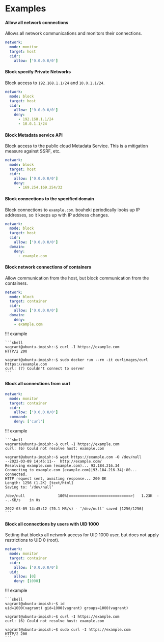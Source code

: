 # Examples

#### Allow all network connections

Allows all network communications and monitors their connections.

```yaml
network:
  mode: monitor
  target: host
  cidr:
    allow: ['0.0.0.0/0']
```

#### Block specify Private Networks

Block access to `192.168.1.1/24` and `10.0.1.1/24`.

```yaml
network:
  mode: block
  target: host
  cidr:
    allow: ['0.0.0.0/0']
    deny:
      - 192.168.1.1/24
      - 10.0.1.1/24
```

#### Block Metadata service API

Block access to the public cloud Metadata Service. This is a mitigation measure against SSRF, etc.

```yaml
network:
  mode: block
  target: host
  cidr:
    allow: ['0.0.0.0/0']
    deny:
      - 169.254.169.254/32
```

#### Block connections to the specified domain

Block connections to `example.com`. bouheki periodically looks up IP addresses, so it keeps up with IP address changes.

```yaml
network:
  mode: block
  target: host
  cidr:
    allow: ['0.0.0.0/0']
  domain:
    deny:
      - example.com
```

#### Block network connections of containers

Allow communication from the host, but block communication from the containers.

```yaml
network:
  mode: block
  target: container
  cidr:
    allow: ['0.0.0.0/0']
  domain:
    deny:
    - example.com
```

!!! example

    ```shell
    vagrant@ubuntu-impish:~$ curl -I https://example.com
    HTTP/2 200

    vagrant@ubuntu-impish:~$ sudo docker run --rm -it curlimages/curl https://example.com
    curl: (7) Couldn't connect to server
    ```

#### Block all connections from curl

```yaml
network:
  mode: monitor
  target: container
  cidr:
    allow: ['0.0.0.0/0']
  command:
    deny: ['curl']
```

!!! example

    ```shell
    vagrant@ubuntu-impish:~$ curl -I https://example.com
    curl: (6) Could not resolve host: example.com

    vagrant@ubuntu-impish:~$ wget https://example.com -O /dev/null
    --2022-03-09 14:45:11--  http://example.com/
    Resolving example.com (example.com)... 93.184.216.34
    Connecting to example.com (example.com)|93.184.216.34|:80... connected.
    HTTP request sent, awaiting response... 200 OK
    Length: 1256 (1.2K) [text/html]
    Saving to: ‘/dev/null’

    /dev/null               100%[============================>]   1.23K  --.-KB/s    in 0s

    2022-03-09 14:45:12 (70.1 MB/s) - ‘/dev/null’ saved [1256/1256]
    ```

#### Block all connections by users with UID 1000

Setting that blocks all network access for UID 1000 user, but does not apply restrictions to UID 0 (root).

```yaml
network:
  mode: monitor
  target: container
  cidr:
    allow: ['0.0.0.0/0']
  uid:
    allow: [0]
    deny: [1000]
```

!!! example

    ```shell
    vagrant@ubuntu-impish:~$ id
    uid=1000(vagrant) gid=1000(vagrant) groups=1000(vagrant)

    vagrant@ubuntu-impish:~$ curl -I https://example.com
    curl: (6) Could not resolve host: example.com

    vagrant@ubuntu-impish:~$ sudo curl -I https://example.com
    HTTP/2 200
    ```